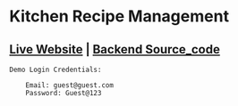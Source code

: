 # Kitchen Recipe Management

## [Live Website](https://kitchen-recipe-management-fe.netlify.app) | [Backend Source_code](https://github.com/SaiPraneethPegada/Kitchen-Recipe-Management-Backend.git)

    Demo Login Credentials: 

        Email: guest@guest.com 
        Password: Guest@123
